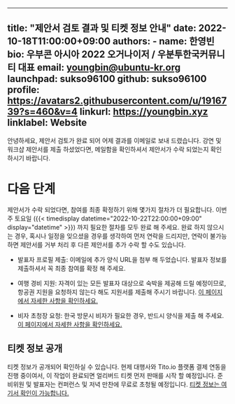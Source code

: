 
---
title: "제안서 검토 결과 및 티켓 정보 안내"
date: 2022-10-18T11:00:00+09:00
authors:
    - name: 한영빈
      bio: 우부콘 아시아 2022 오거나이저 / 우분투한국커뮤니티 대표 
      email: youngbin@ubuntu-kr.org
      launchpad: sukso96100
      github: sukso96100
      profile: https://avatars2.githubusercontent.com/u/1916739?s=460&v=4
      linkurl: https://youngbin.xyz
      linklabel: Website
---

안녕하세요, 제안서 검토가 완료 되어 어제 결과를 이메일로 보내 드렸습니다. 강연 및 워크샵 제안서를 제출 하셨었다면, 메일함을 확인하셔서 제안서가 수락 되었는지 확인 하시기 바랍니다.

# 다음 단계
제안서가 수락 되었다면, 참여를 최종 확정하기 위해 몇가지 절차가 더 필요합니다. 이번 주 토요일 ({{< timedisplay datetime="2022-10-22T22:00:00+09:00" display="datetime" >}}) 까지 필요한 절차를 모두 완료 해 주세요. 완료 하지 않으시는 경우, 혹시나 일정을 잊으셨을 경우를 생각하여 먼저 연락을 드리지만, 연락이 불가능하면 제안서를 거부 처리 후 다른 제안서를 추가 수락 할 수도 있습니다.

- 발표자 프로필 제출: 이메일에 추가 양식 URL을 첨부 해 두었습니다. 발표자 정보를 제출하셔서 꼭 최종 참여를 확정 해 주세요.

- 여행 경비 지원: 자격이 있는 모든 발표자 대상으로 숙박을 제공해 드릴 예정이므로, 항공권 지원을 요청하지 않는다 해도 지원서를 제출해 주시기 바랍니다. [이 페이지에서 자세한 사항을 확인하세요.](../../venue-and-travel/travel-sponsorship/)
- 비자 초청장 요청: 한국 방문시 비자가 필요한 경우, 반드시 양식을 제출 해 주세요. [이 페이지에서 자세한 사항을 확인하세요.](../../venue-and-travel/entry-and-visa/)

## 티켓 정보 공개

티켓 정보가 공개되어 확인하실 수 있습니다. 현제 대행사와 Tito.io 플랫폼 결제 연동을 진행 중이여서, 이 작업이 완료되면 얼리버드 티켓 먼저 판매를 시작 할 예정입니다. 준비위원 및 발표자는 컨퍼런스 및 저녁 만찬에 무료로 초청될 예정입니다. [티켓 정보는 여기서 확인이 가능합니다.](../../tickets/)